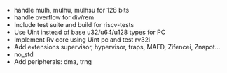 - handle mulh, mulhu, mulhsu for 128 bits
- handle overflow for div/rem
- Include test suite and build for riscv-tests
- Use Uint instead of base u32/u64/u128 types for PC
- Implement Rv core using Uint pc and test rv32i
- Add extensions supervisor, hypervisor, traps, MAFD, Zifencei, Znapot...
- no_std
- Add peripherals: dma, trng

